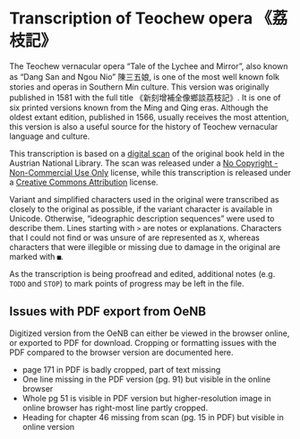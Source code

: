 Transcription of Teochew opera 《荔枝記》
====================================

The Teochew vernacular opera “Tale of the Lychee and Mirror”, also known as
“Dang San and Ngou Nio” 陳三五娘, is one of the most well known folk stories
and operas in Southern Min culture. This version was originally published in
1581 with the full title 《新刻增補全像鄉談荔枝記》. It is one of six printed
versions known from the Ming and Qing eras. Although the oldest extant edition,
published in 1566, usually receives the most attention, this version is also a
useful source for the history of Teochew vernacular language and culture.

This transcription is based on a [digital
scan](https://onb.digital//result/1037167F) of the original book held in the
Austrian National Library. The scan was released under a [No Copyright -
Non-Commercial Use
Only](https://rightsstatements.org/page/NoC-NC/1.0/?language=en) license, while
this transcription is released under a [Creative Commons
Attribution](https://creativecommons.org/licenses/by/4.0/) license.

Variant and simplified characters used in the original were transcribed as
closely to the original as possible, if the variant character is available in
Unicode. Otherwise, “ideographic description sequences” were used to describe
them. Lines starting with `>` are notes or explanations. Characters that I
could not find or was unsure of are represented as `X`, whereas characters that
were illegible or missing due to damage in the original are marked with `■`.

As the transcription is being proofread and edited, additional notes (e.g.
`TODO` and `STOP`) to mark points of progress may be left in the file.


Issues with PDF export from OeNB
--------------------------------

Digitized version from the OeNB can either be viewed in the browser online, or
exported to PDF for download. Cropping or formatting issues with the PDF
compared to the browser version are documented here.

 * page 171 in PDF is badly cropped, part of text missing 
 * One line missing in the PDF version (pg. 91) but visible in the online
   browser
 * Whole pg 51 is visible in PDF version but higher-resolution image in online
   browser has right-most line partly cropped.
 * Heading for chapter 46 missing from scan (pg. 15 in PDF) but visible in
   online version
